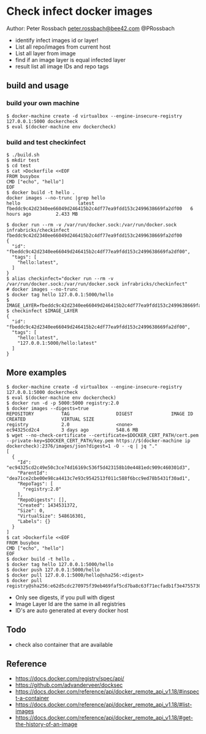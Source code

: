 # Check infect docker images

Author: Peter Rossbach <peter.rossbach@bee42.com> @PRossbach

* identify infect images id or layer!
* List all repo/images from current host
* List all layer from image
* find if an image layer is equal infected layer
* result list all image IDs and repo tags

## build and usage

### build your own machine

```
$ docker-machine create -d virtualbox --engine-insecure-registry 127.0.0.1:5000 dockercheck
$ eval $(docker-machine env dockercheck)
```

### build and test checkinfect

```
$ ./build.sh
$ mkdir test
$ cd test
$ cat >Dockerfile <<EOF
FROM busybox
CMD ["echo", "hello"]
EOF
$ docker build -t hello .
docker images --no-trunc |grep hello
hello                     latest              fbeddc9c42d2340ee66049d246415b2c4df77ea9fdd153c2499638669fa2df00   6 hours ago         2.433 MB

$ docker run --rm -v /var/run/docker.sock:/var/run/docker.sock infrabricks/checkinfect fbeddc9c42d2340ee66049d246415b2c4df77ea9fdd153c2499638669fa2df00
{
  "id": "fbeddc9c42d2340ee66049d246415b2c4df77ea9fdd153c2499638669fa2df00",
  "tags": [
    "hello:latest",
  ]
}
$ alias checkinfect="docker run --rm -v /var/run/docker.sock:/var/run/docker.sock infrabricks/checkinfect"
# docker images --no-trunc
$ docker tag hello 127.0.0.1:5000/hello
$ IMAGE_LAYER=fbeddc9c42d2340ee66049d246415b2c4df77ea9fdd153c2499638669fa2df00
$ checkinfect $IMAGE_LAYER
{
  "id": "fbeddc9c42d2340ee66049d246415b2c4df77ea9fdd153c2499638669fa2df00",
  "tags": [
    "hello:latest",
    "127.0.0.1:5000/hello:latest"
  ]
}
```

## More examples

```
$ docker-machine create -d virtualbox --engine-insecure-registry 127.0.0.1:5000 dockercheck
$ eval $(docker-machine env dockercheck)
$ docker run -d -p 5000:5000 registry:2.0
$ docker images --digests=true
REPOSITORY          TAG                 DIGEST              IMAGE ID            CREATED             VIRTUAL SIZE
registry            2.0                 <none>              ec94325cd2c4        3 days ago          548.6 MB
$ wget --no-check-certificate --certificate=$DOCKER_CERT_PATH/cert.pem --private-key=$DOCKER_CERT_PATH/key.pem https://$(docker-machine ip dockercheck):2376/images/json?digest=1 -O - -q | jq "."
[
  {
    "Id": "ec94325cd2c49e50c3ce74d16169c536f5d423158b10e4481edc909c460301d3",
    "ParentId": "dea71ce2cbe00e98ca4413c7e93c9542513f011c588f6bcc9ed78b5431f30ad1",
    "RepoTags": [
      "registry:2.0"
    ],
    "RepoDigests": [],
    "Created": 1434531372,
    "Size": 0,
    "VirtualSize": 548616301,
    "Labels": {}
  }
]
$ cat >Dockerfile <<EOF
FROM busybox
CMD ["echo", "hello"]
EOF
$ docker build -t hello .
$ docker tag hello 127.0.0.1:5000/hello
$ docker push 127.0.0.1:5000/hello
$ docker pull 127.0.0.1:5000/hello@sha256:<digest>
$ docker pull registry@sha256:e62d5cdc270975f39eb469faf5cd7ba8c63f71ecfadb1f3e47557301c489516a

```

* Only see digests, if you pull with digest
* Image Layer Id are the same in all registries
* ID's are auto generated at every docker host

## Todo

* check also container that are available

## Reference

* https://docs.docker.com/registry/spec/api/
* https://github.com/advanderveer/docksec
* https://docs.docker.com/reference/api/docker_remote_api_v1.18/#inspect-a-container
* https://docs.docker.com/reference/api/docker_remote_api_v1.18/#list-images
* https://docs.docker.com/reference/api/docker_remote_api_v1.18/#get-the-history-of-an-image
